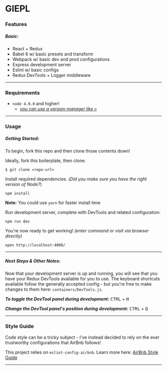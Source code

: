 # GIEPL

### Features

##### Basic:
  - React + Redux
  - Babel 6 w/ basic presets and transform
  - Webpack w/ basic dev and prod configurations
  - Express development server
  - Eslint w/ basic configs
  - Redux DevTools + Logger middleware


***

### Requirements
  - `node 4.0.0` and higher!
    - [*you can use a version manager like `n`*](https://github.com/tj/n)

***

### Usage

##### Getting Started:

To begin, fork this repo and then clone those contents down!

Ideally, fork this boilerplate, then clone.
```
$ git clone <repo-url>
```

Install required dependencies.
(*Did you make sure you have the right version of Node?*)
```
npm install
```

**Note:** You could use `yarn` for faster install time

Run development server, complete with DevTools and related configuration.
```
npm run dev
```

You're now ready to get working! *(enter command or visit via browser directly)*
```
open http://localhost:4000/
```

***

##### Next Steps & Other Notes:

Now that your development server is up and running, you will see that you have your Redux DevTools available for you to use. The keyboard shortcuts available follow the generally accepted config - but you're free to make changes to them here: `containers/DevTools.js`.

***To toggle the DevTool panel during development:***
<kbd>CTRL</kbd> + <kbd>H</kbd>

***Change the DevTool panel's position during development:***
<kbd>CTRL</kbd> + <kbd>Q</kbd>

***

### Style Guide

Code style can be a tricky subject - I've instead decided to rely on the ever trustworthy configurations that AirBnb follows!

This project relies on `eslint-config-airbnb`.
Learn more here: [AirBnb Style Guide](https://github.com/airbnb/javascript/tree/master/packages/eslint-config-airbnb)

***

